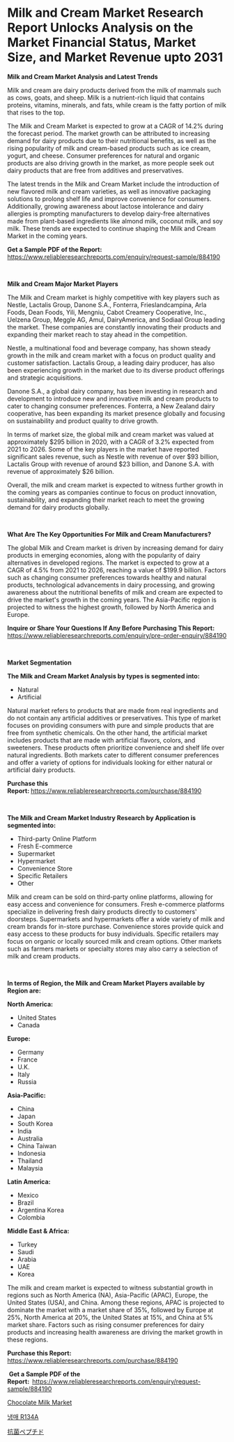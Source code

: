 <p><h1>Milk and Cream Market Research Report Unlocks Analysis on the Market Financial Status, Market Size, and Market Revenue upto 2031</h1></p><p><strong>Milk and Cream Market Analysis and Latest Trends</strong></p>
<p><p>Milk and cream are dairy products derived from the milk of mammals such as cows, goats, and sheep. Milk is a nutrient-rich liquid that contains proteins, vitamins, minerals, and fats, while cream is the fatty portion of milk that rises to the top.</p><p>The Milk and Cream Market is expected to grow at a CAGR of 14.2% during the forecast period. The market growth can be attributed to increasing demand for dairy products due to their nutritional benefits, as well as the rising popularity of milk and cream-based products such as ice cream, yogurt, and cheese. Consumer preferences for natural and organic products are also driving growth in the market, as more people seek out dairy products that are free from additives and preservatives.</p><p>The latest trends in the Milk and Cream Market include the introduction of new flavored milk and cream varieties, as well as innovative packaging solutions to prolong shelf life and improve convenience for consumers. Additionally, growing awareness about lactose intolerance and dairy allergies is prompting manufacturers to develop dairy-free alternatives made from plant-based ingredients like almond milk, coconut milk, and soy milk. These trends are expected to continue shaping the Milk and Cream Market in the coming years.</p></p>
<p><strong>Get a Sample PDF of the Report:&nbsp;</strong> <a href="https://www.reliableresearchreports.com/enquiry/request-sample/884190">https://www.reliableresearchreports.com/enquiry/request-sample/884190</a></p>
<p>&nbsp;</p>
<p><strong>Milk and Cream Major Market Players</strong></p>
<p><p>The Milk and Cream market is highly competitive with key players such as Nestle, Lactalis Group, Danone S.A., Fonterra, Frieslandcampina, Arla Foods, Dean Foods, Yili, Mengniu, Cabot Creamery Cooperative, Inc., Uelzena Group, Meggle AG, Amul, DairyAmerica, and Sodiaal Group leading the market. These companies are constantly innovating their products and expanding their market reach to stay ahead in the competition.</p><p>Nestle, a multinational food and beverage company, has shown steady growth in the milk and cream market with a focus on product quality and customer satisfaction. Lactalis Group, a leading dairy producer, has also been experiencing growth in the market due to its diverse product offerings and strategic acquisitions.</p><p>Danone S.A., a global dairy company, has been investing in research and development to introduce new and innovative milk and cream products to cater to changing consumer preferences. Fonterra, a New Zealand dairy cooperative, has been expanding its market presence globally and focusing on sustainability and product quality to drive growth.</p><p>In terms of market size, the global milk and cream market was valued at approximately $295 billion in 2020, with a CAGR of 3.2% expected from 2021 to 2026. Some of the key players in the market have reported significant sales revenue, such as Nestle with revenue of over $93 billion, Lactalis Group with revenue of around $23 billion, and Danone S.A. with revenue of approximately $26 billion.</p><p>Overall, the milk and cream market is expected to witness further growth in the coming years as companies continue to focus on product innovation, sustainability, and expanding their market reach to meet the growing demand for dairy products globally.</p></p>
<p>&nbsp;</p>
<p><strong>What Are The Key Opportunities For Milk and Cream Manufacturers?</strong></p>
<p><p>The global Milk and Cream market is driven by increasing demand for dairy products in emerging economies, along with the popularity of dairy alternatives in developed regions. The market is expected to grow at a CAGR of 4.5% from 2021 to 2026, reaching a value of $199.9 billion. Factors such as changing consumer preferences towards healthy and natural products, technological advancements in dairy processing, and growing awareness about the nutritional benefits of milk and cream are expected to drive the market's growth in the coming years. The Asia-Pacific region is projected to witness the highest growth, followed by North America and Europe.</p></p>
<p><strong>Inquire or Share Your Questions If Any Before Purchasing This Report:</strong> <a href="https://www.reliableresearchreports.com/enquiry/pre-order-enquiry/884190">https://www.reliableresearchreports.com/enquiry/pre-order-enquiry/884190</a></p>
<p>&nbsp;</p>
<p><strong>Market Segmentation</strong></p>
<p><strong>The Milk and Cream Market Analysis by types is segmented into:</strong></p>
<p><ul><li>Natural</li><li>Artificial</li></ul></p>
<p><p>Natural market refers to products that are made from real ingredients and do not contain any artificial additives or preservatives. This type of market focuses on providing consumers with pure and simple products that are free from synthetic chemicals. On the other hand, the artificial market includes products that are made with artificial flavors, colors, and sweeteners. These products often prioritize convenience and shelf life over natural ingredients. Both markets cater to different consumer preferences and offer a variety of options for individuals looking for either natural or artificial dairy products.</p></p>
<p><strong>Purchase this Report:&nbsp;</strong><a href="https://www.reliableresearchreports.com/purchase/884190">https://www.reliableresearchreports.com/purchase/884190</a></p>
<p>&nbsp;</p>
<p><strong>The Milk and Cream Market Industry Research by Application is segmented into:</strong></p>
<p><ul><li>Third-party Online Platform</li><li>Fresh E-commerce</li><li>Supermarket</li><li>Hypermarket</li><li>Convenience Store</li><li>Specific Retailers</li><li>Other</li></ul></p>
<p><p>Milk and cream can be sold on third-party online platforms, allowing for easy access and convenience for consumers. Fresh e-commerce platforms specialize in delivering fresh dairy products directly to customers' doorsteps. Supermarkets and hypermarkets offer a wide variety of milk and cream brands for in-store purchase. Convenience stores provide quick and easy access to these products for busy individuals. Specific retailers may focus on organic or locally sourced milk and cream options. Other markets such as farmers markets or specialty stores may also carry a selection of milk and cream products.</p></p>
<p>&nbsp;</p>
<p><strong>In terms of Region, the Milk and Cream Market Players available by Region are:</strong></p>
<p>
    <p> <strong> North America: </strong>
        <ul>
            <li>United States</li>
            <li>Canada</li>
        </ul>
        </p> 
    <p> <strong> Europe: </strong>
        <ul>
            <li>Germany</li>
            <li>France</li>
            <li>U.K.</li>
            <li>Italy</li>
            <li>Russia</li>
        </ul>
        </p> 
    <p> <strong> Asia-Pacific: </strong>
        <ul>
            <li>China</li>
            <li>Japan</li>
            <li>South Korea</li>
            <li>India</li>
            <li>Australia</li>
            <li>China Taiwan</li>
            <li>Indonesia</li>
            <li>Thailand</li>
            <li>Malaysia</li>
        </ul>
        </p> 
    <p> <strong> Latin America: </strong>
        <ul>
            <li>Mexico</li>
            <li>Brazil</li>
            <li>Argentina Korea</li>
            <li>Colombia</li>
        </ul>
        </p> 
    <p> <strong> Middle East & Africa: </strong>
        <ul>
            <li>Turkey</li>
            <li>Saudi</li>
            <li>Arabia</li>
            <li>UAE</li>
            <li>Korea</li>
        </ul>
    </p>
    </p>
<p><p>The milk and cream market is expected to witness substantial growth in regions such as North America (NA), Asia-Pacific (APAC), Europe, the United States (USA), and China. Among these regions, APAC is projected to dominate the market with a market share of 35%, followed by Europe at 25%, North America at 20%, the United States at 15%, and China at 5% market share. Factors such as rising consumer preferences for dairy products and increasing health awareness are driving the market growth in these regions.</p></p>
<p><strong>Purchase this Report: </strong><a href="https://www.reliableresearchreports.com/purchase/884190">https://www.reliableresearchreports.com/purchase/884190</a></p>
<p>&nbsp;<strong>Get a Sample PDF of the Report:&nbsp;&nbsp;</strong><a href="https://www.reliableresearchreports.com/enquiry/request-sample/884190">https://www.reliableresearchreports.com/enquiry/request-sample/884190</a></p>
<p><strong></strong></p>
<p><p><a href="https://github.com/lbird53714/Market-Research-Report-List-4/blob/main/chocolate-milk-market.md">Chocolate Milk Market</a></p><p><a href="https://github.com/vdhdwjyp90142/Market-Research-Report-List-1/blob/main/379234616181.md">냉매 R134A</a></p><p><a href="https://github.com/sghwr779811674/Market-Research-Report-List-1/blob/main/762352417570.md">抗菌ペプチド</a></p></p>